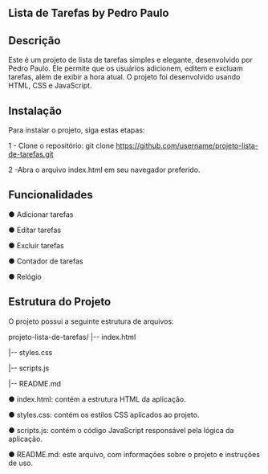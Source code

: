 ## Lista de Tarefas by Pedro Paulo

## Descrição
Este é um projeto de lista de tarefas simples e elegante, desenvolvido por Pedro Paulo. Ele permite que os usuários adicionem, editem e excluam tarefas, além de exibir a hora atual. O projeto foi desenvolvido usando HTML, CSS e JavaScript.


## Instalação
Para instalar o projeto, siga estas etapas:

1 - Clone o repositório:
git clone https://github.com/username/projeto-lista-de-tarefas.git

2 -Abra o arquivo index.html em seu navegador preferido.


## Funcionalidades
● Adicionar tarefas

● Editar tarefas

● Excluir tarefas

● Contador de tarefas

● Relógio


## Estrutura do Projeto
O projeto possui a seguinte estrutura de arquivos:

projeto-lista-de-tarefas/
|-- index.html

|-- styles.css

|-- scripts.js

|-- README.md

● index.html: contém a estrutura HTML da aplicação.

● styles.css: contém os estilos CSS aplicados ao projeto.

● scripts.js: contém o código JavaScript responsável pela lógica da aplicação.

● README.md: este arquivo, com informações sobre o projeto e instruções de uso.